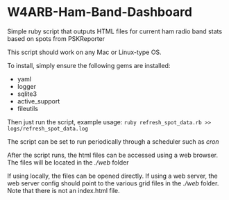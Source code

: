 # W4ARB-Ham-Band-Dashboard
Simple ruby script that outputs HTML files for current ham radio band stats based on spots from PSKReporter

This script should work on any Mac or Linux-type OS.

To install, simply ensure the following gems are installed:
- yaml
- logger
- sqlite3
- active_support
- fileutils

Then just run the script, example usage: `ruby refresh_spot_data.rb >> logs/refresh_spot_data.log`

The script can be set to run periodically through a scheduler such as *cron*

After the script runs, the html files can be accessed using a web browser. The files will be located in the *./web* folder

If using locally, the files can be opened directly. If using a web server, the web server config should point to the various grid files in the *./web* folder. Note that there is not an index.html file.
